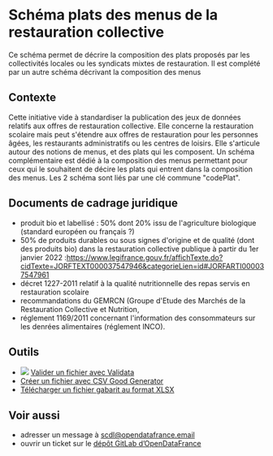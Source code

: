 <MenuSchema />

# Schéma plats des menus de la restauration collective

Ce schéma permet de décrire la composition des plats proposés par les collectivités locales ou les syndicats mixtes de restauration. Il est complété par un autre schéma décrivant la composition des menus

## Contexte

Cette initiative vide à standardiser la publication des jeux de données relatifs aux offres de restauration collective. Elle concerne la restauration scolaire mais peut s'étendre aux offres de restauration pour les personnes âgées, les restaurants administratifs ou les centres de loisirs. Elle s'articule autour des notions de menus, et des plats qui les composent. Un schéma complémentaire est dédié à la composition des menus permettant pour ceux qui le souhaitent de décire les plats qui entrent dans la composition des menus. Les 2 schéma sont liés par une clé commune "codePlat".


## Documents de cadrage juridique

* produit bio et labellisé : 50% dont 20% issu de l'agriculture biologique (standard européen ou français ?)
* 50% de produits durables ou sous signes d'origine et de qualité (dont des produits bio) dans la restauration collective publique à partir du 1er janvier 2022 :https://www.legifrance.gouv.fr/affichTexte.do?cidTexte=JORFTEXT000037547946&categorieLien=id#JORFARTI000037547961
* décret 1227-2011 relatif à la qualité nutritionnelle des repas servis en restauration scolaire
* recommandations du GEMRCN (Groupe d'Etude des Marchés de la Restauration Collective et Nutrition,
* réglement 1169/2011 concernant l'information des consommateurs sur les denrées alimentaires (réglement INCO).        

## Outils

* [![](https://scdl.opendatafrance.net/docs/assets/validata-logo-horizontal.png)](https://go.validata.fr/table-schema?schema_name=scdl.plats-menus-collectifs) [Valider un fichier avec Validata](http://go.validata.fr/table-schema?schema_name=scdl.plats-menus-collectifs)
* [Créer un fichier avec CSV Good Generator](https://csv-gg.etalab.studio/?schema=scdl)
* [Télécharger un fichier gabarit au format XLSX](https://scdl.opendatafrance.net/docs/templates/plats-menus-collectifs.xlsx)


## Voir aussi

* adresser un message à [scdl@opendatafrance.email](mailto:scdl@opendatafrance.email?subject=plats-menus-collectifs)
* ouvrir un ticket sur le [dépôt GitLab d’OpenDataFrance](https://git.opendatafrance.net/scdl/plats-menus-collectifs/issues)